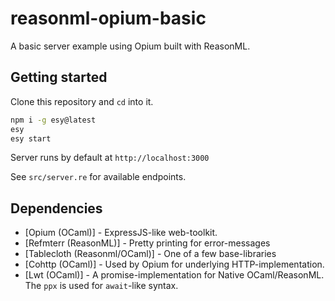 # reasonml-opium-basic

A basic server example using Opium built with ReasonML.

## Getting started

Clone this repository and `cd` into it.

```sh
npm i -g esy@latest
esy
esy start
```

Server runs by default at `http://localhost:3000`

See `src/server.re` for available endpoints.

## Dependencies

- [Opium (OCaml)] - ExpressJS-like web-toolkit.
- [Refmterr (ReasonML)] - Pretty printing for error-messages
- [Tablecloth (Reasonml/OCaml)] - One of a few base-libraries
- [Cohttp (OCaml)] - Used by Opium for underlying HTTP-implementation.
- [Lwt (OCaml)] - A promise-implementation for Native OCaml/ReasonML. The `ppx` is used for `await`-like syntax.

